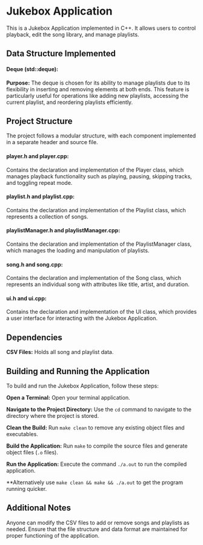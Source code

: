 # Jukebox Application

This is a Jukebox Application implemented in C++. It allows users to control playback, edit the song library, and manage playlists.

## Data Structure Implemented

#### Deque (std::deque):  

**Purpose:** The deque is chosen for its ability to manage playlists due to its flexibility in inserting and removing elements at both ends. This feature is particularly useful for operations like adding new playlists, accessing the current playlist, and reordering playlists efficiently.

## Project Structure

The project follows a modular structure, with each component implemented in a separate header and source file.

#### player.h and player.cpp: 

Contains the declaration and implementation of the Player class, which manages playback functionality such as playing, pausing, skipping tracks, and toggling repeat mode.

#### playlist.h and playlist.cpp: 

Contains the declaration and implementation of the Playlist class, which represents a collection of songs.

#### playlistManager.h and playlistManager.cpp:

Contains the declaration and implementation of the PlaylistManager class, which manages the loading and manipulation of playlists.

#### song.h and song.cpp: 

Contains the declaration and implementation of the Song class, which represents an individual song with attributes like title, artist, and duration.

#### ui.h and ui.cpp:

Contains the declaration and implementation of the UI class, which provides a user interface for interacting with the Jukebox Application.

## Dependencies

**CSV Files:** Holds all song and playlist data.

## Building and Running the Application

To build and run the Jukebox Application, follow these steps:

**Open a Terminal:** Open your terminal application.

**Navigate to the Project Directory:** Use the `cd` command to navigate to the directory where the project is stored.

**Clean the Build:**
Run `make clean` to remove any existing object files and executables.

**Build the Application:**
Run `make` to compile the source files and generate object files (`.o` files).

**Run the Application:**
Execute the command `./a.out` to run the compiled application.

**Alternatively use `make clean && make && ./a.out` to get the program running quicker.

## Additional Notes

Anyone can modify the CSV files to add or remove songs and playlists as needed. Ensure that the file structure and data format are maintained for proper functioning of the application.
